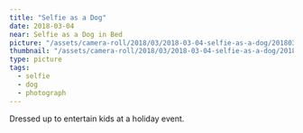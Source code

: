 ```yaml
---
title: "Selfie as a Dog"
date: 2018-03-04
near: Selfie as a Dog in Bed
picture: "/assets/camera-roll/2018/03/2018-03-04-selfie-as-a-dog/20180304_225727245_iOS.jpg"
thumbnail: "/assets/camera-roll/2018/03/2018-03-04-selfie-as-a-dog/20180304_225727245_iOS-thumbnail.jpg"
type: picture
tags:
  - selfie
  - dog
  - photograph
---
```

Dressed up to entertain kids at a holiday event.
